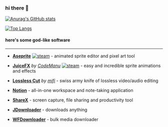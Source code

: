 [webLogo]: https://i.imgur.com/0gkILZw.png "web"
[steamLogo]: https://i.imgur.com/VRXLoJp.png "steam"

### hi there 👋

[![Anurag's GitHub stats](https://github-readme-stats.vercel.app/api?username=dakodadev&hide=contribs&count_private=true&show_icons=true&theme=vue)](https://github.com/anuraghazra/github-readme-stats)

[![Top Langs](https://github-readme-stats.vercel.app/api/top-langs/?username=dakodadev&layout=compact&langs_count=9&theme=vue)](https://github.com/anuraghazra/github-readme-stats)

#### here's some god-like software
---
* **[Aseprite](https://www.aseprite.org/)** [![steam][steamlogo]](https://store.steampowered.com/app/431730/Aseprite/) - animated sprite editor and pixel art tool

* **[JuiceFX](https://codemanu.itch.io/juicefx)** _by [CodeManu](https://codemanu.itch.io/)_ [![steam][steamLogo]](https://store.steampowered.com/app/1046770/Juice_FX/) - easy and incredible sprite animations and effects

* **[Lossless Cut](https://github.com/mifi/lossless-cut)** _by [mifi](https://github.com/mifi)_ - swiss army knife of lossless video/audio editing

* **[Notion](https://www.notion.so/)** - all-in-one workspace and note-taking application

* **[ShareX](https://getsharex.com/)** - screen capture, file sharing and productivity tool

* **[JDownloader](https://jdownloader.org/)** - downloads anything

* **[WFDownloader](https://www.wfdownloader.xyz/)** - bulk media downloader
